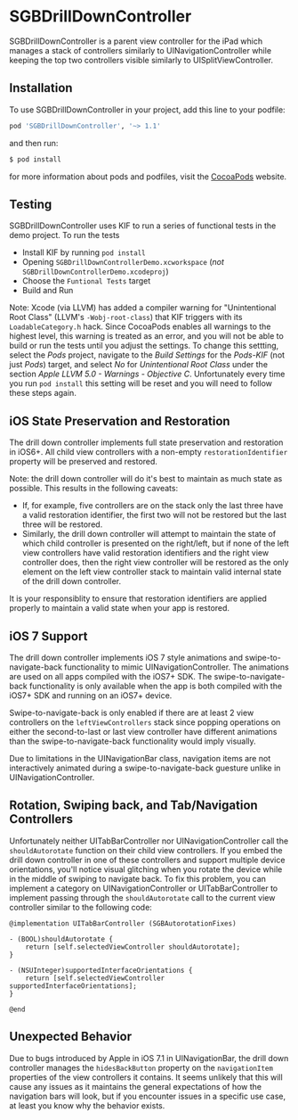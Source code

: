 SGBDrillDownController
======================

SGBDrillDownController is a parent view controller for the iPad which manages a stack of controllers similarly to UINavigationController while keeping the top two controllers visible similarly to UISplitViewController.

Installation
------------

To use SGBDrillDownController in your project, add this line to your podfile:

```ruby
pod 'SGBDrillDownController', '~> 1.1'
```

and then run: 

```sh
$ pod install
```

for more information about pods and podfiles, visit the [CocoaPods](http://cocoapods.org) website.

Testing
-------

SGBDrillDownController uses KIF to run a series of functional tests in the demo project. To run the tests

- Install KIF by running `pod install`
- Opening `SGBDrillDownControllerDemo.xcworkspace` (_not_ `SGBDrillDownControllerDemo.xcodeproj`)
- Choose the `Funtional Tests` target
- Build and Run

Note: Xcode (via LLVM) has added a compiler warning for "Unintentional Root Class" (LLVM's `-Wobj-root-class`) that KIF triggers with its `LoadableCategory.h` hack. Since CocoaPods enables all warnings to the highest level, this warning is treated as an error, and you will not be able to build or run the tests until you adjust the settings. To change this settting, select the *Pods* project, navigate to the *Build Settings* for the *Pods-KIF* (not just *Pods*) target, and select *No* for *Unintentional Root Class* under the section *Apple LLVM 5.0 - Warnings - Objective C*. Unfortunately every time you run `pod install` this setting will be reset and you will need to follow these steps again.

iOS State Preservation and Restoration
--------------------------------------

The drill down controller implements full state preservation and restoration in iOS6+. All child view controllers with a non-empty `restorationIdentifier` property will be preserved and restored.

Note: the drill down controller will do it's best to maintain as much state as possible. This results in the following caveats:

- If, for example, five controllers are on the stack only the last three have a valid restoration identifier, the first two will not be restored but the last three will be restored.
- Similarly, the drill down controller will attempt to maintain the state of which child controller is presented on the right/left, but if none of the left view controllers have valid restoration identifiers and the right view controller does, then the right view controller will be restored as the only element on the left view controller stack to maintain valid internal state of the drill down controller.

It is your responsiblity to ensure that restoration identifiers are applied properly to maintain a valid state when your app is restored.

iOS 7 Support
-------------

The drill down controller implements iOS 7 style animations and swipe-to-navigate-back functionality to mimic UINavigationController. The animations are used on all apps compiled with the iOS7+ SDK. The swipe-to-navigate-back functionality is only available when the app is both compiled with the iOS7+ SDK and running on an iOS7+ device.

Swipe-to-navigate-back is only enabled if there are at least 2 view controllers on the `leftViewControllers` stack since popping operations on either the second-to-last or last view controller have different animations than the swipe-to-navigate-back functionality would imply visually.

Due to limitations in the UINavigationBar class, navigation items are not interactively animated during a swipe-to-navigate-back guesture unlike in UINavigationController.

Rotation, Swiping back, and Tab/Navigation Controllers
------------------------------------------------------

Unfortunately neither UITabBarController nor UINavigationController call the `shouldAutorotate` function on their child view controllers. If you embed the drill down controller in one of these controllers and support multiple device orientations, you'll notice visual glitching when you rotate the device while in the middle of swiping to navigate back. To fix this problem, you can implement a category on UINavigationController or UITabBarController to implement passing through the `shouldAutorotate` call to the current view controller similar to the following code:

    @implementation UITabBarController (SGBAutorotationFixes)

    - (BOOL)shouldAutorotate {
        return [self.selectedViewController shouldAutorotate];
    }

    - (NSUInteger)supportedInterfaceOrientations {
        return [self.selectedViewController supportedInterfaceOrientations];
    }

    @end

Unexpected Behavior
-------------------

Due to bugs introduced by Apple in iOS 7.1 in UINavigationBar, the drill down controller manages the `hidesBackButton` property on the `navigationItem` properties of the view controllers it contains. It seems unlikely that this will cause any issues as it maintains the general expectations of how the navigation bars will look, but if you encounter issues in a specific use case, at least you know why the behavior exists.
